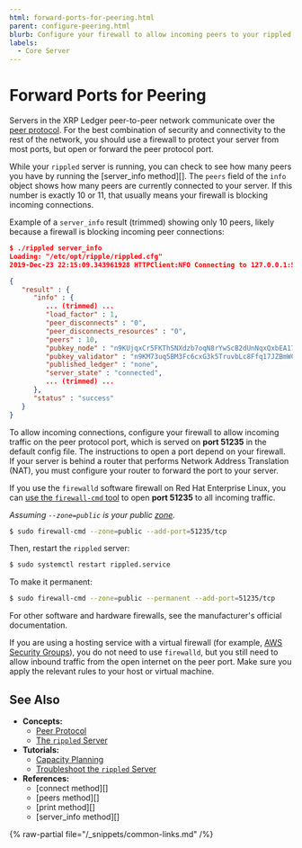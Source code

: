```yaml
---
html: forward-ports-for-peering.html
parent: configure-peering.html
blurb: Configure your firewall to allow incoming peers to your rippled server.
labels:
  - Core Server
---
```

# Forward Ports for Peering

Servers in the XRP Ledger peer-to-peer network communicate over the [peer protocol](../../../concepts/networks-and-servers/peer-protocol.md). For the best combination of security and connectivity to the rest of the network, you should use a firewall to protect your server from most ports, but open or forward the peer protocol port.

While your `rippled` server is running, you can check to see how many peers you have by running the [server_info method][]. The `peers` field of the `info` object shows how many peers are currently connected to your server. If this number is exactly 10 or 11, that usually means your firewall is blocking incoming connections.

Example of a `server_info` result (trimmed) showing only 10 peers, likely because a firewall is blocking incoming peer connections:

```json
$ ./rippled server_info
Loading: "/etc/opt/ripple/rippled.cfg"
2019-Dec-23 22:15:09.343961928 HTTPClient:NFO Connecting to 127.0.0.1:5005

{
   "result" : {
      "info" : {
         ... (trimmed) ...
         "load_factor" : 1,
         "peer_disconnects" : "0",
         "peer_disconnects_resources" : "0",
         "peers" : 10,
         "pubkey_node" : "n9KUjqxCr5FKThSNXdzb7oqN8rYwScB2dUnNqxQxbEA17JkaWy5x",
         "pubkey_validator" : "n9KM73uq5BM3Fc6cxG3k5TruvbLc8Ffq17JZBmWC4uP4csL4rFST",
         "published_ledger" : "none",
         "server_state" : "connected",
         ... (trimmed) ...
      },
      "status" : "success"
   }
}
```

To allow incoming connections, configure your firewall to allow incoming traffic on the peer protocol port, which is served on **port 51235** in the default config file. The instructions to open a port depend on your firewall. If your server is behind a router that performs Network Address Translation (NAT), you must configure your router to forward the port to your server.

If you use the `firewalld` software firewall on Red Hat Enterprise Linux, you can [use the `firewall-cmd` tool](https://access.redhat.com/documentation/en-us/red_hat_enterprise_linux/7/html/security_guide/sec-using_zones_to_manage_incoming_traffic_depending_on_source) to open **port 51235** to all incoming traffic.

_Assuming `--zone=public` is your public [zone](https://access.redhat.com/documentation/en-us/red_hat_enterprise_linux/7/html/security_guide/sec-working_with_zones#sec-Listing_Zones)._

```sh
$ sudo firewall-cmd --zone=public --add-port=51235/tcp
```

Then, restart the `rippled` server:

```sh
$ sudo systemctl restart rippled.service
```

To make it permanent:

```sh
$ sudo firewall-cmd --zone=public --permanent --add-port=51235/tcp
```

For other software and hardware firewalls, see the manufacturer's official documentation.

If you are using a hosting service with a virtual firewall (for example, [AWS Security Groups](https://docs.aws.amazon.com/vpc/latest/userguide/VPC_SecurityGroups.html)), you do not need to use `firewalld`, but you still need to allow inbound traffic from the open internet on the peer port. Make sure you apply the relevant rules to your host or virtual machine.


## See Also

- **Concepts:**
    - [Peer Protocol](../../../concepts/networks-and-servers/peer-protocol.md)
    - [The `rippled` Server](../../../concepts/networks-and-servers/index.md)
- **Tutorials:**
    - [Capacity Planning](../../installation/capacity-planning.md)
    - [Troubleshoot the `rippled` Server](../../troubleshooting/index.md)
- **References:**
    - [connect method][]
    - [peers method][]
    - [print method][]
    - [server_info method][]

{% raw-partial file="/_snippets/common-links.md" /%}

